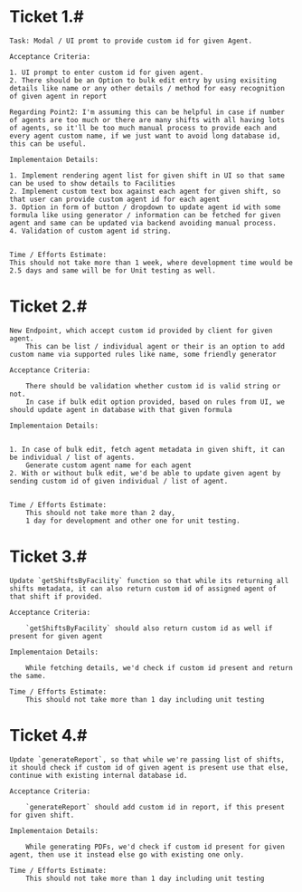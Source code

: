 
# Ticket 1.#
    Task: Modal / UI promt to provide custom id for given Agent.

    Acceptance Criteria:

    1. UI prompt to enter custom id for given agent.
    2. There should be an Option to bulk edit entry by using exisiting details like name or any other details / method for easy recognition of given agent in report

    Regarding Point2: I'm assuming this can be helpful in case if number of agents are too much or there are many shifts with all having lots of agents, so it'll be too much manual process to provide each and every agent custom name, if we just want to avoid long database id, this can be useful.

    Implementaion Details:

    1. Implement rendering agent list for given shift in UI so that same can be used to show details to Facilities
    2. Implement custom text box against each agent for given shift, so that user can provide custom agent id for each agent
    3. Option in form of button / dropdown to update agent id with some formula like using generator / information can be fetched for given agent and same can be updated via backend avoiding manual process.
    4. Validation of custom agent id string.


    Time / Efforts Estimate:
    This should not take more than 1 week, where development time would be 2.5 days and same will be for Unit testing as well.

# Ticket 2.#
    New Endpoint, which accept custom id provided by client for given agent.
        This can be list / individual agent or their is an option to add custom name via supported rules like name, some friendly generator

    Acceptance Criteria:

        There should be validation whether custom id is valid string or not.
        In case if bulk edit option provided, based on rules from UI, we should update agent in database with that given formula

    Implementaion Details:

    
    1. In case of bulk edit, fetch agent metadata in given shift, it can be individual / list of agents.
        Generate custom agent name for each agent
    2. With or without bulk edit, we'd be able to update given agent by sending custom id of given individual / list of agent.


    Time / Efforts Estimate:
        This should not take more than 2 day, 
        1 day for development and other one for unit testing.


# Ticket 3.#

    Update `getShiftsByFacility` function so that while its returning all shifts metadata, it can also return custom id of assigned agent of that shift if provided.

    Acceptance Criteria:

        `getShiftsByFacility` should also return custom id as well if present for given agent

    Implementaion Details: 

        While fetching details, we'd check if custom id present and return the same.

    Time / Efforts Estimate:
        This should not take more than 1 day including unit testing


# Ticket 4.#

    Update `generateReport`, so that while we're passing list of shifts, it should check if custom id of given agent is present use that else, continue with existing internal database id.

    Acceptance Criteria:

        `generateReport` should add custom id in report, if this present for given shift.

    Implementaion Details: 

        While generating PDFs, we'd check if custom id present for given agent, then use it instead else go with existing one only.

    Time / Efforts Estimate:
        This should not take more than 1 day including unit testing